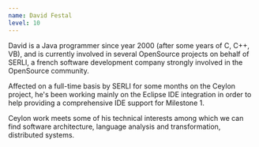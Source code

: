 ```yaml
---
name: David Festal
level: 10
---
```

<!-- level explanation
1: founder and fearless leaders
10: active team with heavy involvement
100: casual contributors
1000: retired

 -->

David is a Java programmer since year 2000 (after some years of C, C++, VB),
and is currently involved in several OpenSource projects on behalf of SERLI,
a french software development company strongly involved in the OpenSource
community.

Affected on a full-time basis by SERLI for some months on the Ceylon project,
he's been working mainly on the Eclipse IDE integration in order to help
providing a comprehensive IDE support for Milestone 1.

Ceylon work meets some of his technical interests among which we can find
software architecture, language analysis and transformation, distributed systems. 
